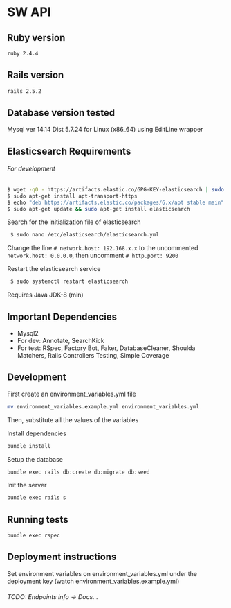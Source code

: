 SW API
========

Ruby version
-----

```bash
ruby 2.4.4
```

Rails version
-----

```bash
rails 2.5.2
```

Database version tested
-------
Mysql ver 14.14 Dist 5.7.24 for Linux (x86_64) using EditLine wrapper

Elasticsearch Requirements
------

###### For development
```bash
$ wget -qO - https://artifacts.elastic.co/GPG-KEY-elasticsearch | sudo apt-key add -
$ sudo apt-get install apt-transport-https
$ echo "deb https://artifacts.elastic.co/packages/6.x/apt stable main" | sudo tee -a /etc/apt/sources.list.d/elastic-6.x.list
$ sudo apt-get update && sudo apt-get install elasticsearch
```

Search for the initialization file of elasticsearch
 
```bash
 $ sudo nano /etc/elasticsearch/elasticsearch.yml
```
Change the line ``# network.host: 192.168.x.x`` to the uncommented ``network.host: 0.0.0.0``, then uncomment ``# http.port: 9200``

Restart the elasticsearch service

```bash
 $ sudo systemctl restart elasticsearch
```

Requires Java JDK-8 (min)

Important Dependencies
-------
* Mysql2
* For dev: Annotate, SearchKick
* For test: RSpec, Factory Bot, Faker, DatabaseCleaner, 
Shoulda Matchers, Rails Controllers Testing, Simple Coverage

Development
-------
First create an environment_variables.yml file

```bash
mv environment_variables.example.yml environment_variables.yml
```
Then, substitute all the values of the variables

Install dependencies
```bash
bundle install
```

Setup the database
```bash
bundle exec rails db:create db:migrate db:seed
```

Init the server
```bash
bundle exec rails s
```

Running tests
-------

```bash
bundle exec rspec
```

Deployment instructions
-------
Set environment variables on environment_variables.yml under the deployment key (watch environment_variables.example.yml)

###### TODO: Endpoints info -> Docs... 
